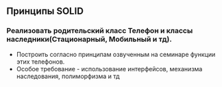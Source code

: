 ## Принципы SOLID

### Реализовать родительский класс Телефон и классы наследники(Стационарный, Мобильный и тд). 
* Построить согласно принципам озвученным на семинаре функции этих телефонов. 
* Особое требование - использование интерфейсов, механизма наследования, полиморфизма и тд